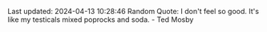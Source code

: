 Last updated: 2024-04-13 10:28:46
Random Quote: I don't feel so good. It's like my testicals mixed poprocks and soda. - Ted Mosby